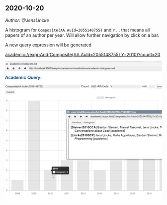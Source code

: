 ## 2020-10-20
*Author: @JensLincke*


A histogram for `Composite(AA.AuId=2055148755)` and `Y` ... that means all papers of an author per year. Will allow further navigation by click on a bar.

A new query expression will be generated 


<academic://expr:And(Composite(AA.AuId=2055148755),Y=2010)?count=20>



![](academic_histogram_subqueries.png)